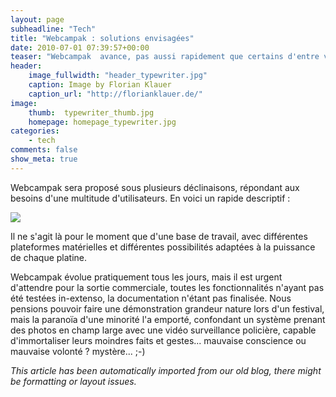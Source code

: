 ```yaml
---
layout: page
subheadline: "Tech"
title: "Webcampak : solutions envisagées"
date: 2010-07-01 07:39:57+00:00
teaser: "Webcampak  avance, pas aussi rapidement que certains d'entre vous pourraient le  souhaiter, il y a de la demande et nous ne voulons pour le moment pas y  répondre, volontairement, de façon à sortir un produit véritablement  stable, exploitable, et non pas une Beta-version remplie de bugs et  autres défauts."
header:
    image_fullwidth: "header_typewriter.jpg"
    caption: Image by Florian Klauer
    caption_url: "http://florianklauer.de/"
image:
    thumb:  typewriter_thumb.jpg
    homepage: homepage_typewriter.jpg
categories:
    - tech
comments: false
show_meta: true
---
```

Webcampak  sera proposé sous plusieurs déclinaisons, répondant aux besoins d'une  multitude d'utilisateurs. En voici un rapide descriptif :

[![](http://infracom-france.com/blog2/wp-content/uploads/2010/07/webcampak-284x300.png)](http://infracom-france.com/blog2/wp-content/uploads/2010/07/webcampak.png)

Il ne s'agit là pour le moment que d'une base de travail, avec  différentes plateformes matérielles et différentes possibilités adaptées  à la puissance de chaque platine.

Webcampak évolue pratiquement tous les jours, mais il est urgent  d'attendre pour la sortie commerciale, toutes les fonctionnalités  n'ayant pas été testées in-extenso, la documentation n'étant pas  finalisée.
Nous pensions pouvoir faire une démonstration grandeur nature lors d'un  festival, mais la paranoïa d'une minorité l'a emporté, confondant un  système prenant des photos en champ large avec une vidéo surveillance  policière, capable d'immortaliser leurs moindres faits et gestes...  mauvaise conscience ou mauvaise volonté ? mystère... ;-)

_This article has been automatically imported from our old blog, there might be formatting or layout issues._
